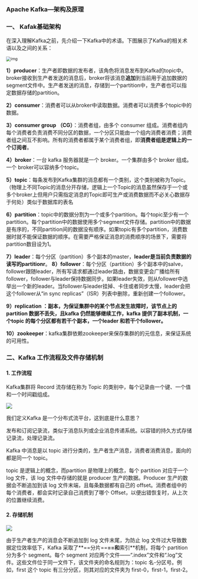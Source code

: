 ### Apache Kafka—架构及原理





### 一、 Kafak基础架构

在深入理解Kafka之前，先介绍一下Kafka中的术语。下图展示了Kafka的相关术语以及之间的关系：

<img src="https://image.easyblog.top/8066565-3665cf6f9e1fb3fc.png" alt="img" style="zoom:77%;" />

**1）producer**：生产者即数据的发布者，该角色将消息发布到Kafka的topic中。broker接收到生产者发送的消息后，broker将该消息**追加**到当前用于追加数据的segment文件中。生产者发送的消息，存储到一个partition中，生产者也可以指定数据存储的partition。

**2）consumer**：消费者可以从broker中读取数据。消费者可以消费多个topic中的数据。

**3）consumer group （CG）**：消费者组，由多个 consumer 组成。消费者组内每个消费者负责消费不同分区的数据，一个分区只能由一个组内消费者消费；消费者组之间互不影响。所有的消费者都属于某个消费者组，即**消费者组是逻辑上的一个订阅者**。 

**4）broker**：一台 kafka 服务器就是一个 broker。一个集群由多个 broker 组成。一个 broker可以容纳多个topic。 

**5）topic**：每条发布到Kafka集群的消息都有一个类别，这个类别被称为Topic。（物理上不同Topic的消息分开存储，逻辑上一个Topic的消息虽然保存于一个或多个broker上但用户只需指定消息的Topic即可生产或消费数据而不必关心数据存于何处）类似于数据库的表名

**6）partition**：topic中的数据分割为一个或多个partition。每个topic至少有一个partition。每个partition中的数据使用多个segment文件存储。partition中的数据是有序的，不同partition间的数据没有顺序。如果topic有多个partition，消费数据时就不能保证数据的顺序。在需要严格保证消息的消费顺序的场景下，需要将partition数目设为1。

**7）leader**：每个分区（partition）多个副本的master，**leader是当前负责数据的读写的partitionr**。 
**8）follower**：每个分区（partition）多个副本中的salve，follower跟随leader，所有写请求都通过leader路由，数据变更会广播给所有follower，follower与leader保持数据同步。如果leader失效，则从follower中选举出一个新的leader。当follower与leader挂掉、卡住或者同步太慢，leader会把这个follower从“in sync replicas”（ISR）列表中删除，重新创建一个follower。

**9）replication **：副本，为保证集群中的某个节点发生故障时，该节点上的partition 数据不丢失，且kafka 仍然能够继续工作，kafka 提供了**副本机制，一个topic 的每个分区都有若干个副本，一个leader 和若干个follower。** 

**10）zookeeper**：kafka集群依赖zookeeper来保存集群的的元信息，来保证系统的可用性。



### 二、Kafka 工作流程及文件存储机制

#### 1. 工作流程

Kafka集群将 Record 流存储在称为 Topic 的类别中，每个记录由一个键、一个值和一个时间戳组成。

![](https://image.easyblog.top/QQ%E6%88%AA%E5%9B%BE20210807172417.png)

我们定义Kafka 是一个分布式流平台，这到底是什么意思？

发布和订阅记录流，类似于消息队列或企业消息传递系统。以容错的持久方式存储记录流，处理记录流。

Kafka 中消息是以 topic 进行分类的，生产者生产消息，消费者消费消息，面向的都是同一个 topic。

topic 是逻辑上的概念，而partition 是物理上的概念，每个 partition 对应于一个 log 文件，该 log 文件中存储的就是 producer 生产的数据。Producer 生产的数据会不断追加到该 log 文件末端，且每条数据都有自己的 offset。消费者组中的每个消费者，都会实时记录自己消费到了哪个 Offset，以便出错恢复时，从上次的位置继续消费。



#### 2. 存储机制

![](https://image.easyblog.top/QQ%E6%88%AA%E5%9B%BE20210807173855.png)

由于生产者生产的消息会不断追加到 log 文件末尾，为防止 log 文件过大导致数据定位效率低下，Kafka 采取了**==分片==**==和**索引**机制，将每个 partition 分为多个 segment。每个 segment 对应两个文件——“.index”文件和“.log”文件。这些文件位于同一文件下，该文件夹的命名规则为：topic 名-分区号。例如，first 这个 topic 有三分分区，则其对应的文件夹为 first-0，first-1，first-2。

​                   